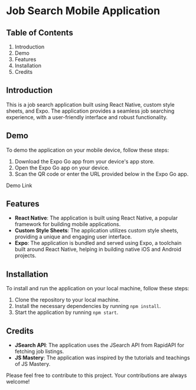 # Job Search Mobile Application

## Table of Contents
1. Introduction
2. Demo
3. Features
4. Installation
5. Credits

## Introduction
This is a job search application built using React Native, custom style sheets, and Expo. The application provides a seamless job searching experience, with a user-friendly interface and robust functionality.

## Demo
To demo the application on your mobile device, follow these steps:
1. Download the Expo Go app from your device's app store.
2. Open the Expo Go app on your device.
3. Scan the QR code or enter the URL provided below in the Expo Go app.

Demo Link


## Features
- **React Native**: The application is built using React Native, a popular framework for building mobile applications.
- **Custom Style Sheets**: The application utilizes custom style sheets, providing a unique and engaging user interface.
- **Expo**: The application is bundled and served using Expo, a toolchain built around React Native, helping in building native iOS and Android projects.

## Installation
To install and run the application on your local machine, follow these steps:
1. Clone the repository to your local machine.
2. Install the necessary dependencies by running `npm install`.
3. Start the application by running `npm start`.



## Credits
- **JSearch API**: The application uses the JSearch API from RapidAPI for fetching job listings.
- **JS Mastery**: The application was inspired by the tutorials and teachings of JS Mastery.

Please feel free to contribute to this project. Your contributions are always welcome!
